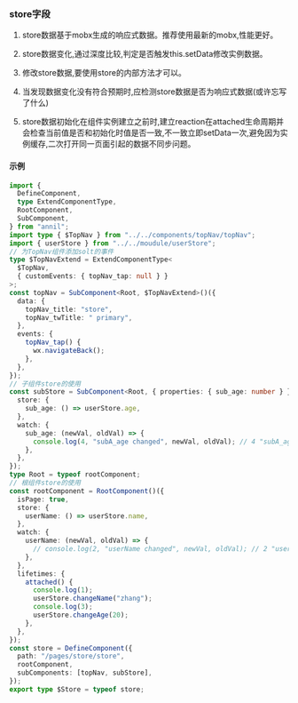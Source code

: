 ### store字段

1. store数据基于mobx生成的响应式数据。推荐使用最新的mobx,性能更好。

2. store数据变化,通过深度比较,判定是否触发this.setData修改实例数据。

3. 修改store数据,要使用store的内部方法才可以。

4. 当发现数据变化没有符合预期时,应检测store数据是否为响应式数据(或许忘写了什么)

5. store数据初始化在组件实例建立之前时,建立reaction在attached生命周期并会检查当前值是否和初始化时值是否一致,不一致立即setData一次,避免因为实例缓存,二次打开同一页面引起的数据不同步问题。

#### 示例

```ts
import {
  DefineComponent,
  type ExtendComponentType,
  RootComponent,
  SubComponent,
} from "annil";
import type { $TopNav } from "../../components/topNav/topNav";
import { userStore } from "../../moudule/userStore";
// 为TopNav组件添加solt的事件
type $TopNavExtend = ExtendComponentType<
  $TopNav,
  { customEvents: { topNav_tap: null } }
>;
const topNav = SubComponent<Root, $TopNavExtend>()({
  data: {
    topNav_title: "store",
    topNav_twTitle: " primary",
  },
  events: {
    topNav_tap() {
      wx.navigateBack();
    },
  },
});
// 子组件store的使用
const subStore = SubComponent<Root, { properties: { sub_age: number } }>()({
  store: {
    sub_age: () => userStore.age,
  },
  watch: {
    sub_age: (newVal, oldVal) => {
      console.log(4, "subA_age changed", newVal, oldVal); // 4 "subA_age changed" 20 18
    },
  },
});
type Root = typeof rootComponent;
// 根组件store的使用
const rootComponent = RootComponent()({
  isPage: true,
  store: {
    userName: () => userStore.name,
  },
  watch: {
    userName: (newVal, oldVal) => {
      // console.log(2, "userName changed", newVal, oldVal); // 2 "userName changed" "zhang" "zhao"
    },
  },
  lifetimes: {
    attached() {
      console.log(1);
      userStore.changeName("zhang");
      console.log(3);
      userStore.changeAge(20);
    },
  },
});
const store = DefineComponent({
  path: "/pages/store/store",
  rootComponent,
  subComponents: [topNav, subStore],
});
export type $Store = typeof store;
```
